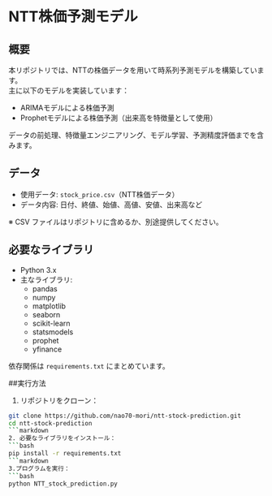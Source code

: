 # NTT株価予測モデル
## 概要
本リポジトリでは、NTTの株価データを用いて時系列予測モデルを構築しています。  
主に以下のモデルを実装しています：
- ARIMAモデルによる株価予測
- Prophetモデルによる株価予測（出来高を特徴量として使用）

データの前処理、特徴量エンジニアリング、モデル学習、予測精度評価までを含みます。

## データ
- 使用データ: `stock_price.csv`（NTT株価データ）
- データ内容: 日付、終値、始値、高値、安値、出来高など

※ CSV ファイルはリポジトリに含めるか、別途提供してください。

## 必要なライブラリ
- Python 3.x
- 主なライブラリ:
  - pandas
  - numpy
  - matplotlib
  - seaborn
  - scikit-learn
  - statsmodels
  - prophet
  - yfinance

依存関係は `requirements.txt` にまとめています。

##実行方法
1. リポジトリをクローン：
```bash
git clone https://github.com/nao70-mori/ntt-stock-prediction.git
cd ntt-stock-prediction
```markdown
2. 必要なライブラリをインストール：
```bash
pip install -r requirements.txt
```markdown
3.プログラムを実行：
```bash
python NTT_stock_prediction.py


